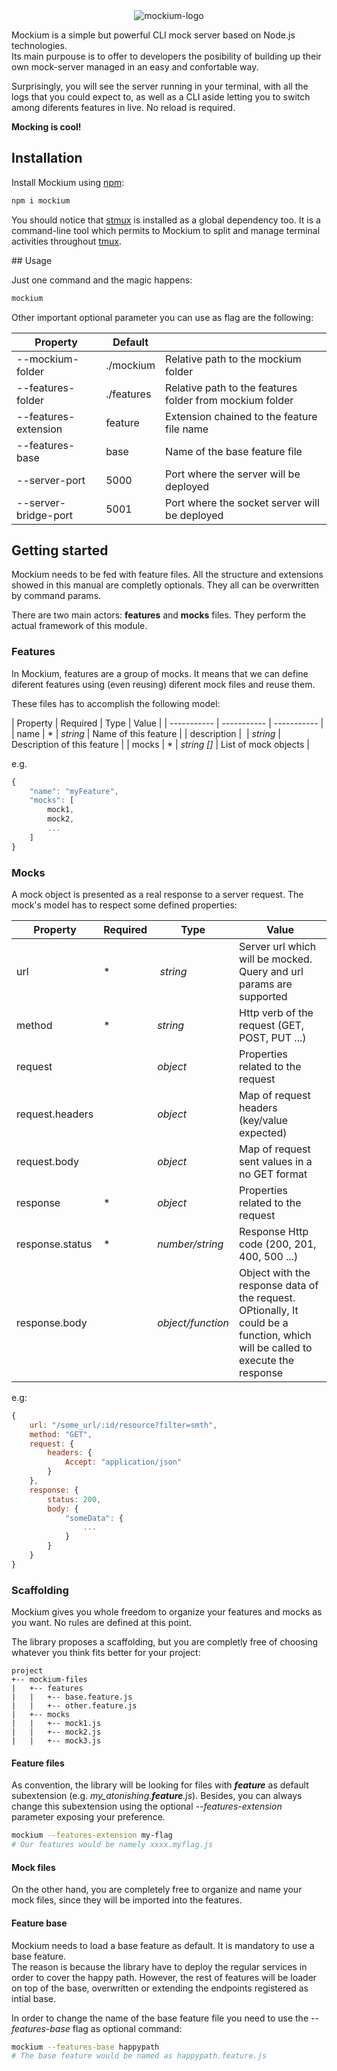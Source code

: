 <div style="text-align: center;">
    <img alt="mockium-logo" src="https://drive.google.com/uc?export=view&id=1XIatwEA1_4Q2g0S1_-QY4ISbUWsxdeW-">
</div>

Mockium is a simple but powerful CLI mock server based on Node.js technologies.<br >
Its main purpouse is to offer to developers the posibility of building up their own mock-server managed in an easy and confortable way.<br >

Surprisingly, you will see the server running in your terminal, with all the logs that you could expect to, as well as a CLI aside letting you to switch among diferents features in live. No reload is required.

**Mocking is cool!**

## Installation

Install Mockium using [npm](https://www.npmjs.com/):

```bash
npm i mockium
```
You should notice that [stmux](https://github.com/rse/stmux) is installed as a global dependency too. It is a command-line tool which permits to Mockium to split and manage terminal activities throughout [tmux](https://github.com/tmux/tmux/wiki).

## Usage

Just one command and the magic happens:

```bash
mockium
```

Other important optional parameter you can use as flag are the following:

| Property | Default | |
| ----------- | ----------- | ----------- |
| --mockium-folder | ./mockium | Relative path to the mockium folder |
| --features-folder | ./features | Relative path to the features folder from mockium folder |
| --features-extension | feature | Extension chained to the feature file name |
| --features-base | base | Name of the base feature file |
| --server-port | 5000 | Port where the server will be deployed  |
| --server-bridge-port | 5001 | Port where the socket server will be deployed  |

## Getting started

Mockium needs to be fed with feature files.
All the structure and extensions showed in this manual are completly optionals. They all can be overwritten by command params.

There are two main actors: **features** and **mocks** files. They perform the actual framework of this module.

### Features

In Mockium, features are a group of mocks. It means that we can define diferent features using (even reusing) diferent mock files and reuse them.

These files has to accomplish the following model:

| Property | Required | Type | Value |
| ----------- | ----------- | ----------- |
| name | * | *string* | Name of this feature |
| description |  | *string* | Description of this feature |
| mocks | * | *string []* | List of mock objects |

e.g.
```js
{
    "name": "myFeature",
    "mocks": [
        mock1,
        mock2,
        ...
    ]
}
```

### Mocks

A mock object is presented as a real response to a server request.
The mock's model has to respect some defined properties:

| Property | Required | Type | Value |
| ----------- | ----------- | ----------- | ----------- |
| url | * | *string* | Server url which will be mocked. Query and url params are supported |
| method | * | *string* | Http verb of the request (GET, POST, PUT ...) |
| request |  | *object* | Properties related to the request |
| request.headers |  | *object* | Map of request headers (key/value expected) |
| request.body |  | *object* | Map of request sent values in a no GET format |
| response | * | *object* | Properties related to the request |
| response.status | * | *number/string* | Response Http code (200, 201, 400, 500 ...) |
| response.body |  | *object/function* | Object with the response data of the request. OPtionally, It could be a function, which will be called to execute the response |

e.g:

```js
{
    url: "/some_url/:id/resource?filter=smth",
    method: "GET",
    request: {
        headers: {
            Accept: "application/json"
        }
    },
    response: {
        status: 200,
        body: {
            "someData": {
                ...
            }
        }
    }
}
```

### Scaffolding

Mockium gives you whole freedom to organize your features and mocks as you want. No rules are defined at this point.

The library proposes a scaffolding, but you are completly free of choosing whatever you think fits better for your project:

```
project
+-- mockium-files
|   +-- features
|   |   +-- base.feature.js
|   |   +-- other.feature.js
|   +-- mocks
|   |   +-- mock1.js
|   |   +-- mock2.js
|   |   +-- mock3.js
```

#### Feature files

As convention, the library will be looking for files with ***feature*** as default subextension (e.g. *my_atonishing.**feature**.js*). Besides, you can always change this subextension using the optional *--features-extension* parameter exposing your preference.

```bash
mockium --features-extension my-flag
# Our features would be namely xxxx.myflag.js
```

#### Mock files

On the other hand, you are completely free to organize and name your mock files, since they will be imported into the features.

#### Feature base

Mockium needs to load a base feature as default. It is mandatory to use a base feature.<br>
The reason is because the library have to deploy the regular services in order to cover the happy path. However, the rest of features will be loader on top of the base, overwritten or extending the endpoints registered as intial base.

In order to change the name of the base feature file you need to use the *--features-base* flag as optional command:

```bash
mockium --features-base happypath
# The base feature would be named as happypath.feature.js
```